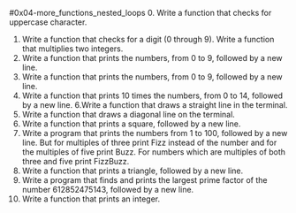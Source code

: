 #0x04-more_functions_nested_loops
0. Write a function that checks for uppercase character.
1. Write a function that checks for a digit (0 through 9).
Write a function that multiplies two integers.
3. Write a function that prints the numbers, from 0 to 9, followed by a new line.
4. Write a function that prints the numbers, from 0 to 9, followed by a new line.
5. Write a function that prints 10 times the numbers, from 0 to 14, followed by a new line.
6.Write a function that draws a straight line in the terminal.
7. Write a function that draws a diagonal line on the terminal.
8. Write a function that prints a square, followed by a new line.
9. Write a program that prints the numbers from 1 to 100, followed by a new line. But for multiples of three print Fizz instead of the number and for the multiples of five print Buzz. For numbers which are multiples of both three and five print FizzBuzz.
10. Write a function that prints a triangle, followed by a new line.
11. Write a program that finds and prints the largest prime factor of the number 612852475143, followed by a new line.
12. Write a function that prints an integer.
